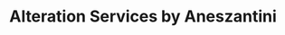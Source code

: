 ---
title: "Alteration Services by Aneszantini"
url: /cork/alteration-services-by-aneszantini/
shop: shop
---